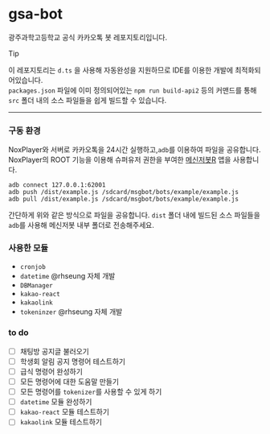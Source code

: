 # gsa-bot
광주과학고등학교 공식 카카오톡 봇 레포지토리입니다. 

> [!TIP]
> 이 레포지토리는 `d.ts` 을 사용해 자동완성을 지원하므로 IDE를 이용한 개발에 최적화되어있습니다.  
> `packages.json` 파일에 이미 정의되어있는 `npm run build-api2` 등의 커맨드를 통해 `src` 폴더 내의 소스 파일들을 쉽게 빌드할 수 있습니다.

---

### 구동 환경
NoxPlayer와 서버로 카카오톡을 24시간 실행하고,`adb`를 이용하여 파일을 공유합니다.  
NoxPlayer의 ROOT 기능을 이용해 슈퍼유저 권한을 부여한 [메신저봇R](https://play.google.com/store/apps/details?id=com.xfl.msgbot) 앱을 사용합니다.

```shell
adb connect 127.0.0.1:62001
adb push /dist/example.js /sdcard/msgbot/bots/example/example.js
adb pull /dist/example.js /sdcard/msgbot/bots/example/example.js
```
간단하게 위와 같은 방식으로 파일을 공유합니다. `dist` 폴더 내에 빌드된 소스 파일들을 `adb`를 사용해 메신저봇 내부 폴더로 전송해주세요.

### 사용한 모듈
  - `cronjob`
  - `datetime` @rhseung 자체 개발
  - `DBManager`
  - `kakao-react`
  - `kakaolink`
  - `tokeninzer` @rhseung 자체 개발

### to do
  - [ ] 채팅방 공지글 불러오기
  - [ ] 학생회 알림 공지 명령어 테스트하기
  - [ ] 급식 명령어 완성하기
  - [ ] 모든 명령어에 대한 도움말 만들기
  - [ ] 모든 명령어를 `tokenizer`를 사용할 수 있게 하기
  - [ ] `datetime` 모듈 완성하기
  - [ ] `kakao-react` 모듈 테스트하기
  - [ ] `kakaolink` 모듈 테스트하기
